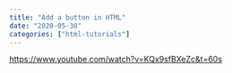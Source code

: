 ```yaml
---
title: "Add a button in HTML"
date: "2020-05-30"
categories: ["html-tutorials"]
---
```


https://www.youtube.com/watch?v=KQx9sfBXeZc&t=60s
